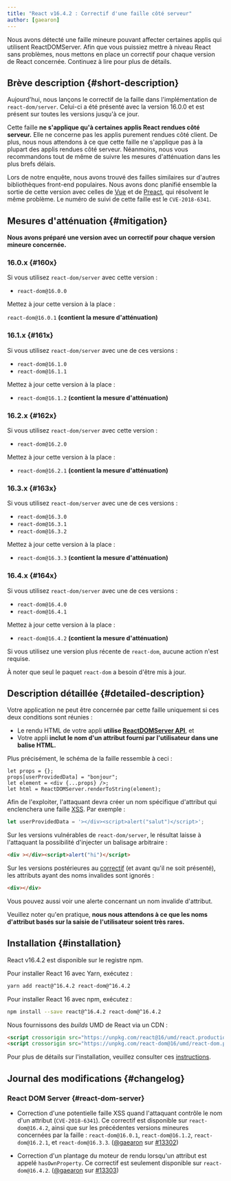 ```yaml
---
title: "React v16.4.2 : Correctif d'une faille côté serveur"
author: [gaearon]
---
```


Nous avons détecté une faille mineure pouvant affecter certaines applis qui utilisent ReactDOMServer. Afin que vous puissiez mettre à niveau React sans problèmes, nous mettons en place un correctif pour chaque version de React concernée. Continuez à lire pour plus de détails.

## Brève description {#short-description}

Aujourd'hui, nous lançons le correctif de la faille dans l'implémentation de `react-dom/server`. Celui-ci a été présenté avec la version 16.0.0 et est présent sur toutes les versions jusqu'à ce jour.

Cette faille **ne s'applique qu'à certaines applis React rendues côté serveur.** Elle ne concerne pas les applis purement rendues côté client. De plus, nous nous attendons à ce que cette faille ne s'applique pas à la plupart des applis rendues côté serveur. Néanmoins, nous vous recommandons tout de même de suivre les mesures d'atténuation dans les plus brefs délais.

Lors de notre enquête, nous avons trouvé des failles similaires sur d'autres bibliothèques front-end populaires. Nous avons donc planifié ensemble la sortie de cette version avec celles de [Vue](https://github.com/vuejs/vue/releases/tag/v2.5.17) et de [Preact](https://github.com/developit/preact-render-to-string/releases/tag/3.7.1), qui résolvent le même problème. Le numéro de suivi de cette faille est le `CVE-2018-6341`.

## Mesures d'atténuation {#mitigation}

**Nous avons préparé une version avec un correctif pour chaque version mineure concernée.**

### 16.0.x {#160x}

Si vous utilisez `react-dom/server` avec cette version :

- `react-dom@16.0.0`

Mettez à jour cette version à la place :

`react-dom@16.0.1` **(contient la mesure d'atténuation)**

### 16.1.x {#161x}

Si vous utilisez `react-dom/server` avec une de ces versions :

- `react-dom@16.1.0`
- `react-dom@16.1.1`

Mettez à jour cette version à la place :

- `react-dom@16.1.2` **(contient la mesure d'atténuation)**

### 16.2.x {#162x}

Si vous utilisez `react-dom/server` avec cette version :

- `react-dom@16.2.0`

Mettez à jour cette version à la place :

- `react-dom@16.2.1` **(contient la mesure d'atténuation)**

### 16.3.x {#163x}

Si vous utilisez `react-dom/server` avec une de ces versions :

- `react-dom@16.3.0`
- `react-dom@16.3.1`
- `react-dom@16.3.2`

Mettez à jour cette version à la place :

- `react-dom@16.3.3` **(contient la mesure d'atténuation)**

### 16.4.x {#164x}

Si vous utilisez `react-dom/server` avec une de ces versions :

- `react-dom@16.4.0`
- `react-dom@16.4.1`

Mettez à jour cette version à la place :

- `react-dom@16.4.2` **(contient la mesure d'atténuation)**

Si vous utilisez une version plus récente de `react-dom`, aucune action n'est requise.

À noter que seul le paquet `react-dom` a besoin d'être mis à jour.

## Description détaillée {#detailed-description}

Votre application ne peut être concernée par cette faille uniquement si ces deux conditions sont réunies :

* Le rendu HTML de votre appli **utilise [ReactDOMServer API](/docs/react-dom-server.html)**, et
* Votre appli **inclut le nom d'un attribut fourni par l'utilisateur dans une balise HTML.**

Plus précisément, le schéma de la faille ressemble à ceci :

```js{2}
let props = {};
props[userProvidedData] = "bonjour";
let element = <div {...props} />;
let html = ReactDOMServer.renderToString(element);
```

Afin de l'exploiter, l'attaquant devra créer un nom spécifique d'attribut qui enclenchera une faille [XSS](https://en.wikipedia.org/wiki/Cross-site_scripting). Par exemple : 

```js
let userProvidedData = '></div><script>alert("salut")</script>';
```

Sur les versions vulnérables de `react-dom/server`, le résultat laisse à l'attaquant la possibilité d'injecter un balisage arbitraire :

```html
<div ></div><script>alert("hi")</script>
```

Sur les versions postérieures au [correctif](https://github.com/facebook/react/pull/13302) (et avant qu'il ne soit présenté), les attributs ayant des noms invalides sont ignorés :

```html
<div></div>
```

Vous pouvez aussi voir une alerte concernant un nom invalide d'attribut.

Veuillez noter qu'en pratique, **nous nous attendons à ce que les noms d'attribut basés sur la saisie de l'utilisateur soient très rares.**

## Installation {#installation}

React v16.4.2 est disponible sur le registre npm.

Pour installer React 16 avec Yarn, exécutez :

```bash
yarn add react@^16.4.2 react-dom@^16.4.2
```

Pour installer React 16 avec npm, exécutez :

```bash
npm install --save react@^16.4.2 react-dom@^16.4.2
```

Nous fournissons des *builds* UMD de React via un CDN :

```html
<script crossorigin src="https://unpkg.com/react@16/umd/react.production.min.js"></script>
<script crossorigin src="https://unpkg.com/react-dom@16/umd/react-dom.production.min.js"></script>
```

Pour plus de détails sur l'installation, veuillez consulter ces [instructions](/docs/installation.html).

## Journal des modifications {#changelog}

### React DOM Server {#react-dom-server}

* Correction d'une potentielle faille XSS quand l'attaquant contrôle le nom d'un attribut (`CVE-2018-6341`). Ce correctif est disponible sur `react-dom@16.4.2`, ainsi que sur les précédentes versions mineures concernées par la faille : `react-dom@16.0.1`, `react-dom@16.1.2`, `react-dom@16.2.1`, et `react-dom@16.3.3`. ([@gaearon](https://github.com/gaearon) sur [#13302](https://github.com/facebook/react/pull/13302))

* Correction d'un plantage du moteur de rendu lorsqu'un attribut est appelé `hasOwnProperty`. Ce correctif est seulement disponible sur `react-dom@16.4.2`. ([@gaearon](https://github.com/gaearon) sur [#13303](https://github.com/facebook/react/pull/13303))
